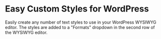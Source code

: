 # Easy Custom Styles for WordPress

Easily create any number of text styles to use in your WordPress WYSIWYG editor. The styles are added to a "Formats" dropdown in the second row of the WYSIWYG editor.
